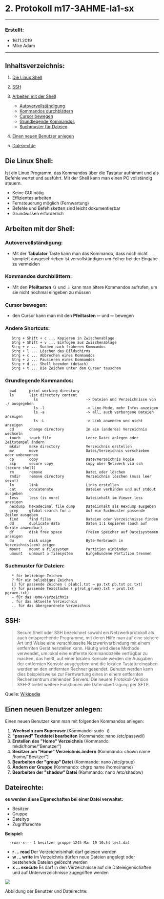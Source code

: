 # 2. Protokoll m17-3AHME-la1-sx
--------------------------------
### Erstellt:
* 16.11.2019
* Mike Adam
--------------------------------
## Inhaltsverzeichnis:
1) [Die Linux Shell](#die-linux-shell)
2) [SSH](#ssh)
3) [Arbeiten mit der Shell](#arbeiten-mit-der-shell)

   * [Autovervollständigung](#autovervollständigung)
   * [Kommandos durchblättern](#kommandos-durchblättern)
   * [Cursor bewegen](#cursor-bewegen)
   * [Grundlegende Kommandos](#grundlegende-kommandos)
   * [Suchmuster für Dateien](#suchmuster-für-dateien)
4) [Einen neuen Benutzer anlegen](#einen-neuen-benutzer-anlegen)
5) [Dateirechte](#dateirechte)



## Die Linux Shell:
Ist ein Linux Programm, das Kommandos über die Tastatur aufnimmt und als Befehle wertet und ausführt. Mit der Shell kann man einen PC   vollständig steuern.
* Keine GUI nötig
* Effizientes arbeiten
* Fernsteuerung möglich (Fernwartung)
* Befehle und Befehlsketten sind leicht dokumentierbar
* Grundwissen erforderlich

## Arbeiten mit der Shell:

### Autovervollständigung:
* Mit der **Tabulator** Taste kann man das Kommando, dass noch nicht komplett ausgeschrieben ist vervollständigen um Felher bei der Eingabe zu vermeiden

### Kommandos durchblättern: 
* Mit den **Pfeiltasten** ⇧ und ⇩ kann man ältere Kommandos aufrufen, um sie nicht nochmal eingeben zu müssen

### Cursor bewegen:
* den Cursor kann man mit den **Pfeiltasten** ⇦ und ⇨ bewegen

### Andere Shortcuts:

       Strg + Shift + c ... Kopieren in Zwischenablage
       Strg + Shift + v ... Einfügen aus Zwischenablage
       Strg + r ... Suchen nach früheren Kommandos
       Strg + l ... Löschen des Bildschirms
       Strg + c ... Abbrechen eines Kommandos
       Strg + z ... Pausieren eines Kommandos
       Strg + d ... Shell beenden (detach)
       Strg + t ... Die Zeichen unter dem Cursor tauschen
       
       
### Grundlegende Kommandos:

      pwd      print working directory  
      ls       list directory content
                 ls                      -> Dateien und Verzeichnisse von ./ ausgegeben
                 ls -l                   -> Line-Mode, mehr Infos anzeigen
                 ls -a                   -> all, auch verborgene Dateien anzeigen
                 ls -L                   -> Link anwenden und nicht anzeigen
      cd       change directory          In ein (anderes) Verzeichnis wechseln
      touch    touch file                Leere Datei anlegen oder Zeitstempel ändern
      mkdir    make directory            Verzeichnis erstellen
      mv       move                      Datei/Verzeichnis verschieben oder umbenennen
      cp       copy                      Date/Verzeichnis kopie
      scp      secure copy               copy über Netzwerk via ssh (secure shell)
      rm       remove                    Datei oder löschen
      rmdir    remove directory          Verzeichnis löschen (muss leer sein!)
      ln       link                      Links erstellen
      cat      concatenate               Dateien verbinden und auf stdout ausgeben
      less     less (is more)            Dateiinhalt im Viewer less anzeigen
      hexdump  hexadecimal file dump     Dateiinhalt als Hexdump ausgeben
      grep     global search for a       Auf ein Suchmuster passende Zeilen ausgeben
      find     find files                Dateien oder Verzeichnisse finden
      dd       duplicate data            Daten 1:1 kopieren (auch auf Geräte anwendbar) 
      df       disk free space           Freien Speicher auf Dateisystemen anzeigen
      du       disk usage                Byte-Verbrauch in Verzeichnis(sen) zeigen
      mount    mount a filesystem        Partition einbinden
      umount   unmount a filesystem      Eingebundene Partition trennen
   
### Suchmuster für Dateien:
       * für beliebige Zeichen
       ? für ein beliebiges Zeichen
       [] für passende Zeichen ( p[abc].txt → pa.txt pb.txt pc.txt)
       {} für passende Textstücke ( p{rot,gruen}.txt → prot.txt pgruen.txt)
       ~ für das Home-Verzeichnis
       . für das aktuelle Verzeichnis
       .. für das übergeordnete Verzeichnis

## SSH:
>Secure Shell oder SSH bezeichnet sowohl ein Netzwerkprotokoll als auch entsprechende Programme, mit deren Hilfe man auf eine sichere Art und Weise eine verschlüsselte Netzwerkverbindung mit einem entfernten Gerät herstellen kann. Häufig wird diese Methode verwendet, um lokal eine entfernte Kommandozeile verfügbar zu machen, das heißt, auf einer lokalen Konsole werden die Ausgaben der entfernten Konsole ausgegeben und die lokalen Tastatureingaben werden an den entfernten Rechner gesendet. Genutzt werden kann dies beispielsweise zur Fernwartung eines in einem entfernten Rechenzentrum stehenden Servers. Die neuere Protokoll-Version SSH-2 bietet weitere Funktionen wie Datenübertragung per SFTP.

Quelle: [Wikipedia][Wikipedia - SSH]


## Einen neuen Benutzer anlegen:

Einen neuen Benutzer kann man mit folgenden Kommandos anlegen:
1) **Wechseln zum Superuser** (Kommando: sudo -i)
2) **"passwd" Textdatei bearbeiten** (Kommando: nano /etc/passwd/)
3) **Erstellen des "Home" Verzeichnis** (Kommando: mkdir/home/"Benutzer")
4) **Besitzer am "Home" Verzeichnis ändern** (Kommando: chown name /home/"Besitzer")
5) **Bearbeiten der "group" Datei** (Kommando: nano /etc/group)
6) **Ändern der Gruppe** (Kommando: chgrp name /home/name)
7) **Bearbeiten der "shadow" Datei** (Kommando: nano /etc/shadow)

## Dateirechte:

**es werden diese Eigenschaften bei einer Datei verwaltet:**
* Besitzer
* Gruppe
* Dateityp
* Zugriffsrechte

**Beispiel:**
      
      -rwxr-x--- 1 besitzer gruppe 1245 Mär 19 10:54 test.dat
      
      
* **r  ... read**
Der Verzeichnisinhalt darf gelesen werden
* **w  ... write**
Im Verzeichnis dürfen neue Dateien angelegt oder bestehende Dateien gelöscht werden
* **x  ... execute**
Es darf in den Verzeichnisse auf die Dateieigenschaften und auf Unterverzeichnisse zugegriffen werden

![](https://www.webhostone.de/images/FAQ/Webpakete/dateirechte3.png)

Abbildung der Benutzer und Dateirechte:





[Wikipedia - SSH]: https://de.wikipedia.org/wiki/Secure_Shell
